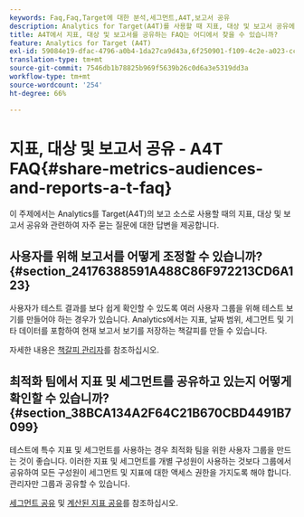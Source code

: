 ```yaml
---
keywords: Faq,Faq,Target에 대한 분석,세그먼트,A4T,보고서 공유
description: Analytics for Target(A4T)를 사용할 때 지표, 대상 및 보고서 공유에 대한 FAQ를 찾습니다. A4T를 사용하면 Adobe Target 활동에 Analytics 보고를 사용할 수 있습니다.
title: A4T에서 지표, 대상 및 보고서를 공유하는 FAQ는 어디에서 찾을 수 있습니까?
feature: Analytics for Target (A4T)
exl-id: 59084e19-dfac-4796-a0b4-1da27ca9d43a,6f250901-f109-4c2e-a023-ccc4c2b404b1,6f250901-f109-4c2e-a023-ccc4c2b404b1,59084e19-dfac-4796-a0b4-1da27ca9d43a
translation-type: tm+mt
source-git-commit: 7546db1b78825b969f5639b26c0d6a3e5319dd3a
workflow-type: tm+mt
source-wordcount: '254'
ht-degree: 66%

---
```


# 지표, 대상 및 보고서 공유 - A4T FAQ{#share-metrics-audiences-and-reports-a-t-faq}

이 주제에서는 Analytics를 Target(A4T)의 보고 소스로 사용할 때의 지표, 대상 및 보고서 공유와 관련하여 자주 묻는 질문에 대한 답변을 제공합니다.

## 사용자를 위해 보고서를 어떻게 조정할 수 있습니까? {#section_24176388591A488C86F972213CD6A123}

사용자가 테스트 결과를 보다 쉽게 확인할 수 있도록 여러 사용자 그룹을 위해 테스트 보기를 만들어야 하는 경우가 있습니다. Analytics에서는 지표, 날짜 범위, 세그먼트 및 기타 데이터를 포함하여 현재 보고서 보기를 저장하는 책갈피를 만들 수 있습니다.

자세한 내용은 [책갈피 관리자](https://experienceleague.adobe.com/docs/analytics/analyze/reports-analytics/bookmarks.html)를 참조하십시오.

## 최적화 팀에서 지표 및 세그먼트를 공유하고 있는지 어떻게 확인할 수 있습니까? {#section_38BCA134A2F64C21B670CBD4491B7099}

테스트에 특수 지표 및 세그먼트를 사용하는 경우 최적화 팀을 위한 사용자 그룹을 만드는 것이 좋습니다. 이러한 지표 및 세그먼트를 개별 구성원이 사용하는 것보다 그룹에서 공유하여 모든 구성원이 세그먼트 및 지표에 대한 액세스 권한을 가지도록 해야 합니다. 관리자만 그룹과 공유할 수 있습니다.

[세그먼트 공유](https://experienceleague.adobe.com/docs/analytics/components/segmentation/segmentation-workflow/t-seg-share.html) 및 [계산된 지표 공유](https://experienceleague.adobe.com/docs/analytics/components/calculated-metrics/calcmetric-workflow/cm-sharing.html)를 참조하십시오.
